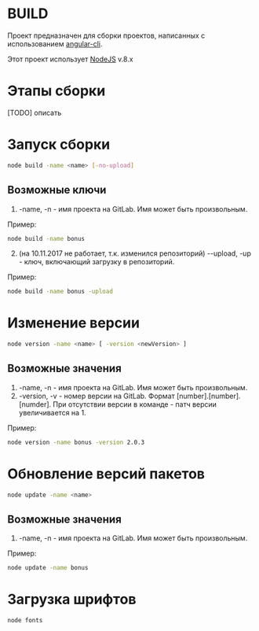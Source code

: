 # BUILD
Проект предназначен для сборки проектов, написанных с использованием [angular-cli](https://github.com/angular/angular-cli). 

Этот проект использует [NodeJS](https://nodejs.org/dist/latest-v8.x/docs/api/) v.8.x

# Этапы сборки
[TODO] описать

# Запуск сборки

```bash
node build -name <name> [-no-upload]
```
## Возможные ключи

1. -name, -n - имя проекта на GitLab. Имя может быть произвольным.

Пример: 
```bash
node build -name bonus
```

2. (на 10.11.2017 не работает, т.к. изменился репозиторий) --upload, -up - ключ, включающий загрузку в репозиторий.

Пример: 
```bash
node build -name bonus -upload
```

# Изменение версии

```bash
node version -name <name> [ -version <newVersion> ]
```
## Возможные значения

1. -name, -n - имя проекта на GitLab. Имя может быть произвольным.
2. -version, -v - номер версии на GitLab. Формат [number].[number].[numder]. При отсутствии версии в команде - патч версии увеличивается на 1.

Пример: 
```bash
node version -name bonus -version 2.0.3
```

# Обновление версий пакетов

```bash
node update -name <name>
```
## Возможные значения

1. -name, -n - имя проекта на GitLab. Имя может быть произвольным.

Пример: 
```bash
node update -name bonus
```

# Загрузка шрифтов

```bash
node fonts
```